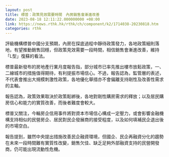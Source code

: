 ```yaml
---
layout: post
title: 標普：政策見效需要時間　內房銷售會漸進改善
date: 2023-08-18 12:11:22.000000000 +08:00
link: https://news.rthk.hk/rthk/ch/component/k2/1714038-20230818.htm
categories: rthk
---
```


評級機構標普中國分支預期，內房在探底過程中靜待政策發力，各地政策細則落地，有望推動銷售回穩，但政策見效需要一段時間，相信銷售會漸進改善，維持「L型」復蘇的看法。

標普最新發布的房地產行業月度報告指，部分城市已率先推出樓市放鬆政策，一、二線城市的措施值得期待，有利提振市場信心。不過，報告認為，監管層的表述，不代表會推出大規模刺激性政策，各地優化舉措亦不會偏離支持剛性及改善性需求的主軸。

報告認為，政策效果取決於政策鬆綁後，各地對剛性購房需求的釋放；以及居民購房信心和能力的實質改善，而後者難度會較大。

標普又關注，今輪房企信用事件將對資本市場信心構成一定壓力，或會影響金融機構支持相似的民營房企、居民對民企發展商的接受程度，以及如何填補民企退出後的市場空白。

報告提到，雖然中央提出措施改善民企融資環境，但國企、民企再融資分化的趨勢在未來一段時間難有實質性改變，銷售欠佳、缺乏足夠外部融資支持的民營開發商，仍可能出現流動性危機。
